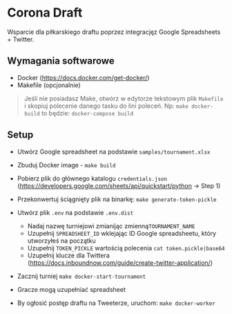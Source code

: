 # Corona Draft

Wsparcie dla piłkarskiego draftu poprzez integracjęz Google Spreadsheets + Twitter.

## Wymagania softwarowe

* Docker (https://docs.docker.com/get-docker/)
* Makefile (opcjonalnie)

> Jeśli nie posiadasz Make, otwórz w edytorze tekstowym plik `Makefile` i skopiuj polecenie danego tasku do lini poleceń.
> Np: `make docker-build` to będzie: `docker-compose build`

## Setup

* Utwórz Google spreadsheet na podstawie `samples/tournament.xlsx`
* Zbuduj Docker image - `make build` 
* Pobierz plik do głównego katalogu `credentials.json` (https://developers.google.com/sheets/api/quickstart/python -> Step 1)
* Przekonwertuj ściągnięty plik na binarkę: `make generate-token-pickle`
* Utwórz plik `.env` na podstawie `.env.dist`
    * Nadaj nazwę turniejowi zmianijąc zmienną`TOURNAMENT_NAME`
    * Uzupełnij `SPREADSHEET_ID` wklejając ID Google spreadsheetu, który utworzyłeś na początku
    * Uzupełnij `TOKEN_PICKLE` wartością polecenia `cat token.pickle|base64`
    * Uzupełnij klucze dla Twittera (https://docs.inboundnow.com/guide/create-twitter-application/)
    
* Zacznij turniej `make docker-start-tournament`
* Gracze mogą uzupełniać spreadsheet
* By ogłosić postęp draftu na Tweeterze, uruchom: `make docker-worker`

